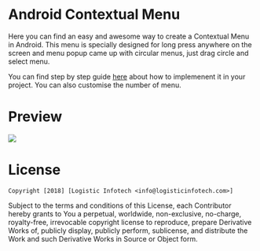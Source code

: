 # Android Contextual Menu 
Here you can find an easy and awesome way to create a Contextual Menu in Android. This menu is specially designed for long press anywhere on the screen and menu popup came up with circular menus, just drag circle and select menu.

You can find step by step guide [here](https://www.logisticinfotech.com/blog/easiest-way-to-create-contextual-menu-in-android/) about how to implemenent it in your project. You can also customise the number of menu.


# Preview
![](https://www.logisticinfotech.com/wp-content/uploads/2018/09/android_contextual_menu.gif)



# License

    Copyright [2018] [Logistic Infotech <info@logisticinfotech.com>]
    
Subject to the terms and conditions of this License, each Contributor hereby grants to You a perpetual, worldwide, non-exclusive, no-charge, royalty-free, irrevocable copyright license to reproduce, prepare Derivative Works of, publicly display, publicly perform, sublicense, and distribute the Work and such Derivative Works in Source or Object form.
